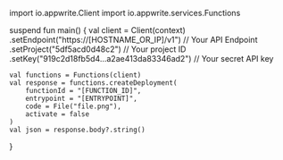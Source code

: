 import io.appwrite.Client
import io.appwrite.services.Functions

suspend fun main() {
    val client = Client(context)
      .setEndpoint("https://[HOSTNAME_OR_IP]/v1") // Your API Endpoint
      .setProject("5df5acd0d48c2") // Your project ID
      .setKey("919c2d18fb5d4...a2ae413da83346ad2") // Your secret API key

    val functions = Functions(client)
    val response = functions.createDeployment(
        functionId = "[FUNCTION_ID]",
        entrypoint = "[ENTRYPOINT]",
        code = File("file.png"),
        activate = false
    )
    val json = response.body?.string()
}